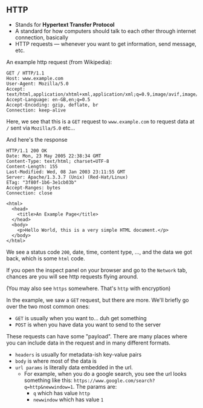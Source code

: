 ## HTTP

- Stands for **Hypertext Transfer Protocol**
- A standard for how computers should talk to each other through internet connection, basically
- HTTP requests — whenever you want to get information, send message, etc.

An example http request (from Wikipedia):

```text
GET / HTTP/1.1
Host: www.example.com
User-Agent: Mozilla/5.0
Accept: text/html,application/xhtml+xml,application/xml;q=0.9,image/avif,image/webp,*/*;q=0.8
Accept-Language: en-GB,en;q=0.5
Accept-Encoding: gzip, deflate, br
Connection: keep-alive
```

Here, we see that this is a `GET` request to `www.example.com` to request data at `/` sent via `Mozilla/5.0` etc...

And here's the response

```text
HTTP/1.1 200 OK
Date: Mon, 23 May 2005 22:38:34 GMT
Content-Type: text/html; charset=UTF-8
Content-Length: 155
Last-Modified: Wed, 08 Jan 2003 23:11:55 GMT
Server: Apache/1.3.3.7 (Unix) (Red-Hat/Linux)
ETag: "3f80f-1b6-3e1cb03b"
Accept-Ranges: bytes
Connection: close

<html>
  <head>
    <title>An Example Page</title>
  </head>
  <body>
    <p>Hello World, this is a very simple HTML document.</p>
  </body>
</html>
```

We see a status code `200`, date, time, content type, ..., and the data we got back, which is some `html` code. 

If you open the inspect panel on your browser and go to the `Network` tab, chances are you will see http requests flying around.

(You may also see `https` somewhere. That's `http` with encryption)

In the example, we saw a `GET` request, but there are more. We'll briefly go over the two most common ones:

- `GET` is usually when you want to... duh get something
- `POST` is when you have data you want to send to the server

These requests can have some "payload". There are many places where you can include data in the request and in many different formats.

- `headers` is usually for metadata-ish key-value pairs
- `body` is where most of the data is
- `url params` is literally data embedded in the url. 
  - For example, when you do a google search, you see the url looks something like this: `https://www.google.com/search?q=http&newwindow=1`. The params are:
    - `q` which has value `http`
    - `newwindow` which has value `1`
